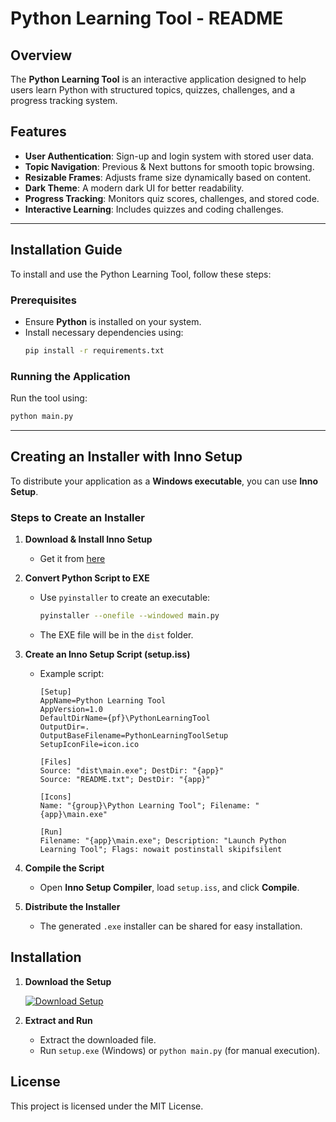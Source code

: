 # Python Learning Tool - README

## Overview
The **Python Learning Tool** is an interactive application designed to help users learn Python with structured topics, quizzes, challenges, and a progress tracking system.

## Features
- **User Authentication**: Sign-up and login system with stored user data.
- **Topic Navigation**: Previous & Next buttons for smooth topic browsing.
- **Resizable Frames**: Adjusts frame size dynamically based on content.
- **Dark Theme**: A modern dark UI for better readability.
- **Progress Tracking**: Monitors quiz scores, challenges, and stored code.
- **Interactive Learning**: Includes quizzes and coding challenges.

---

## Installation Guide
To install and use the Python Learning Tool, follow these steps:

### **Prerequisites**
- Ensure **Python** is installed on your system.
- Install necessary dependencies using:
  ```sh
  pip install -r requirements.txt
  ```

### **Running the Application**
Run the tool using:
```sh
python main.py
```

---

## Creating an Installer with Inno Setup
To distribute your application as a **Windows executable**, you can use **Inno Setup**.

### **Steps to Create an Installer**
1. **Download & Install Inno Setup**
   - Get it from [here](https://jrsoftware.org/isinfo.php)
   
2. **Convert Python Script to EXE**
   - Use `pyinstaller` to create an executable:
     ```sh
     pyinstaller --onefile --windowed main.py
     ```
   - The EXE file will be in the `dist` folder.

3. **Create an Inno Setup Script (setup.iss)**
   - Example script:
     ```iss
     [Setup]
     AppName=Python Learning Tool
     AppVersion=1.0
     DefaultDirName={pf}\PythonLearningTool
     OutputDir=.
     OutputBaseFilename=PythonLearningToolSetup
     SetupIconFile=icon.ico

     [Files]
     Source: "dist\main.exe"; DestDir: "{app}"
     Source: "README.txt"; DestDir: "{app}"

     [Icons]
     Name: "{group}\Python Learning Tool"; Filename: "{app}\main.exe"

     [Run]
     Filename: "{app}\main.exe"; Description: "Launch Python Learning Tool"; Flags: nowait postinstall skipifsilent
     ```

4. **Compile the Script**
   - Open **Inno Setup Compiler**, load `setup.iss`, and click **Compile**.

5. **Distribute the Installer**
   - The generated `.exe` installer can be shared for easy installation.
## Installation

1. **Download the Setup**

   [![Download Setup](https://img.shields.io/badge/Download-Setup-green?style=for-the-badge)](<https://drive.google.com/file/d/1jl-Qcjgxj8hZ7sm4k7BKL2GpqwmObRMT/view?usp=drive_link>)

2. **Extract and Run**
   - Extract the downloaded file.
   - Run `setup.exe` (Windows) or `python main.py` (for manual execution).

## License
This project is licensed under the MIT License.



